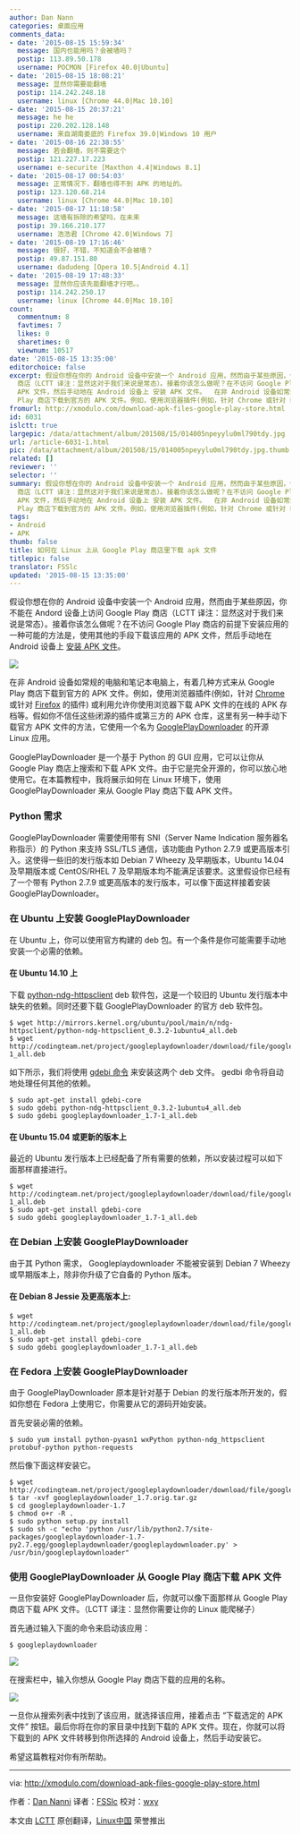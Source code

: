 ```yaml
---
author: Dan Nann
categories: 桌面应用
comments_data:
- date: '2015-08-15 15:59:34'
  message: 国内也能用吗？会被墙吗？
  postip: 113.89.50.178
  username: POCMON [Firefox 40.0|Ubuntu]
- date: '2015-08-15 18:08:21'
  message: 显然你需要能翻墙
  postip: 114.242.248.18
  username: linux [Chrome 44.0|Mac 10.10]
- date: '2015-08-15 20:37:21'
  message: he he
  postip: 220.202.128.148
  username: 来自湖南娄底的 Firefox 39.0|Windows 10 用户
- date: '2015-08-16 22:38:55'
  message: 若会翻墙，则不需要这个
  postip: 121.227.17.223
  username: e-securite [Maxthon 4.4|Windows 8.1]
- date: '2015-08-17 00:54:03'
  message: 正常情况下，翻墙也得不到 APK 的地址的。
  postip: 123.120.68.214
  username: linux [Chrome 44.0|Mac 10.10]
- date: '2015-08-17 11:18:58'
  message: 这墙有拆除的希望吗，在未来
  postip: 39.166.210.177
  username: 浩浩君 [Chrome 42.0|Windows 7]
- date: '2015-08-19 17:16:46'
  message: 很好，不错，不知道会不会被墙？
  postip: 49.87.151.80
  username: dadudeng [Opera 10.5|Android 4.1]
- date: '2015-08-19 17:48:33'
  message: 显然你应该先能翻墙才行吧。。
  postip: 114.242.250.17
  username: linux [Chrome 44.0|Mac 10.10]
count:
  commentnum: 8
  favtimes: 7
  likes: 0
  sharetimes: 0
  viewnum: 10517
date: '2015-08-15 13:35:00'
editorchoice: false
excerpt: 假设你想在你的 Android 设备中安装一个 Android 应用，然而由于某些原因，你不能在 Andord 设备上访问 Google Play
  商店（LCTT 译注：显然这对于我们来说是常态）。接着你该怎么做呢？在不访问 Google Play 商店的前提下安装应用的一种可能的方法是，使用其他的手段下载该应用的
  APK 文件，然后手动地在 Android 设备上 安装 APK 文件。  在非 Android 设备如常规的电脑和笔记本电脑上，有着几种方式来从 Google
  Play 商店下载到官方的 APK 文件。例如，使用浏览器插件(例如，针对 Chrome 或针对 Firefox 的插件) 或利用允许你使用浏览器
fromurl: http://xmodulo.com/download-apk-files-google-play-store.html
id: 6031
islctt: true
largepic: /data/attachment/album/201508/15/014005npeyylu0ml790tdy.jpg
url: /article-6031-1.html
pic: /data/attachment/album/201508/15/014005npeyylu0ml790tdy.jpg.thumb.jpg
related: []
reviewer: ''
selector: ''
summary: 假设你想在你的 Android 设备中安装一个 Android 应用，然而由于某些原因，你不能在 Andord 设备上访问 Google Play
  商店（LCTT 译注：显然这对于我们来说是常态）。接着你该怎么做呢？在不访问 Google Play 商店的前提下安装应用的一种可能的方法是，使用其他的手段下载该应用的
  APK 文件，然后手动地在 Android 设备上 安装 APK 文件。  在非 Android 设备如常规的电脑和笔记本电脑上，有着几种方式来从 Google
  Play 商店下载到官方的 APK 文件。例如，使用浏览器插件(例如，针对 Chrome 或针对 Firefox 的插件) 或利用允许你使用浏览器
tags:
- Android
- APK
thumb: false
title: 如何在 Linux 上从 Google Play 商店里下载 apk 文件
titlepic: false
translator: FSSlc
updated: '2015-08-15 13:35:00'
---
```


假设你想在你的 Android 设备中安装一个 Android 应用，然而由于某些原因，你不能在 Andord 设备上访问 Google Play 商店（LCTT 译注：显然这对于我们来说是常态）。接着你该怎么做呢？在不访问 Google Play 商店的前提下安装应用的一种可能的方法是，使用其他的手段下载该应用的 APK 文件，然后手动地在 Android 设备上 [安装 APK 文件](http://xmodulo.com/how-to-install-apk-file-on-android-phone-or-tablet.html)。


![](/data/attachment/album/201508/15/014005npeyylu0ml790tdy.jpg)


在非 Android 设备如常规的电脑和笔记本电脑上，有着几种方式来从 Google Play 商店下载到官方的 APK 文件。例如，使用浏览器插件(例如，针对 [Chrome](https://chrome.google.com/webstore/detail/apk-downloader/cgihflhdpokeobcfimliamffejfnmfii) 或针对 [Firefox](https://addons.mozilla.org/en-us/firefox/addon/apk-downloader/) 的插件) 或利用允许你使用浏览器下载 APK 文件的在线的 APK 存档等。假如你不信任这些闭源的插件或第三方的 APK 仓库，这里有另一种手动下载官方 APK 文件的方法，它使用一个名为 [GooglePlayDownloader](http://codingteam.net/project/googleplaydownloader) 的开源 Linux 应用。


GooglePlayDownloader 是一个基于 Python 的 GUI 应用，它可以让你从 Google Play 商店上搜索和下载 APK 文件。由于它是完全开源的，你可以放心地使用它。在本篇教程中，我将展示如何在 Linux 环境下，使用 GooglePlayDownloader 来从 Google Play 商店下载 APK 文件。


### Python 需求


GooglePlayDownloader 需要使用带有 SNI（Server Name Indication 服务器名称指示）的 Python 来支持 SSL/TLS 通信，该功能由 Python 2.7.9 或更高版本引入。这使得一些旧的发行版本如 Debian 7 Wheezy 及早期版本，Ubuntu 14.04 及早期版本或 CentOS/RHEL 7 及早期版本均不能满足该要求。这里假设你已经有了一个带有 Python 2.7.9 或更高版本的发行版本，可以像下面这样接着安装 GooglePlayDownloader。


### 在 Ubuntu 上安装 GooglePlayDownloader


在 Ubuntu 上，你可以使用官方构建的 deb 包。有一个条件是你可能需要手动地安装一个必需的依赖。


#### 在 Ubuntu 14.10 上


下载 [python-ndg-httpsclient](http://packages.ubuntu.com/vivid/python-ndg-httpsclient) deb 软件包，这是一个较旧的 Ubuntu 发行版本中缺失的依赖。同时还要下载 GooglePlayDownloader 的官方 deb 软件包。



```
$ wget http://mirrors.kernel.org/ubuntu/pool/main/n/ndg-httpsclient/python-ndg-httpsclient_0.3.2-1ubuntu4_all.deb
$ wget http://codingteam.net/project/googleplaydownloader/download/file/googleplaydownloader_1.7-1_all.deb

```

如下所示，我们将使用 [gdebi 命令](http://xmodulo.com/how-to-install-deb-file-with-dependencies.html) 来安装这两个 deb 文件。 gedbi 命令将自动地处理任何其他的依赖。



```
$ sudo apt-get install gdebi-core
$ sudo gdebi python-ndg-httpsclient_0.3.2-1ubuntu4_all.deb
$ sudo gdebi googleplaydownloader_1.7-1_all.deb

```

#### 在 Ubuntu 15.04 或更新的版本上


最近的 Ubuntu 发行版本上已经配备了所有需要的依赖，所以安装过程可以如下面那样直接进行。



```
$ wget http://codingteam.net/project/googleplaydownloader/download/file/googleplaydownloader_1.7-1_all.deb
$ sudo apt-get install gdebi-core
$ sudo gdebi googleplaydownloader_1.7-1_all.deb

```

### 在 Debian 上安装 GooglePlayDownloader


由于其 Python 需求， Googleplaydownloader 不能被安装到 Debian 7 Wheezy 或早期版本上，除非你升级了它自备的 Python 版本。


#### 在 Debian 8 Jessie 及更高版本上:



```
$ wget http://codingteam.net/project/googleplaydownloader/download/file/googleplaydownloader_1.7-1_all.deb
$ sudo apt-get install gdebi-core
$ sudo gdebi googleplaydownloader_1.7-1_all.deb

```

### 在 Fedora 上安装 GooglePlayDownloader


由于 GooglePlayDownloader 原本是针对基于 Debian 的发行版本所开发的，假如你想在 Fedora 上使用它，你需要从它的源码开始安装。


首先安装必需的依赖。



```
$ sudo yum install python-pyasn1 wxPython python-ndg_httpsclient protobuf-python python-requests

```

然后像下面这样安装它。



```
$ wget http://codingteam.net/project/googleplaydownloader/download/file/googleplaydownloader_1.7.orig.tar.gz
$ tar -xvf googleplaydownloader_1.7.orig.tar.gz
$ cd googleplaydownloader-1.7
$ chmod o+r -R .
$ sudo python setup.py install
$ sudo sh -c "echo 'python /usr/lib/python2.7/site-packages/googleplaydownloader-1.7-py2.7.egg/googleplaydownloader/googleplaydownloader.py' > /usr/bin/googleplaydownloader"

```

### 使用 GooglePlayDownloader 从 Google Play 商店下载 APK 文件


一旦你安装好 GooglePlayDownloader 后，你就可以像下面那样从 Google Play 商店下载 APK 文件。（LCTT 译注：显然你需要让你的 Linux 能爬梯子）


首先通过输入下面的命令来启动该应用：



```
$ googleplaydownloader

```

![](/data/attachment/album/201508/15/014008fu10gr1w1do000oo.jpg)


在搜索栏中，输入你想从 Google Play 商店下载的应用的名称。


![](/data/attachment/album/201508/15/014009d6kv362371hhhz3b.jpg)


一旦你从搜索列表中找到了该应用，就选择该应用，接着点击 “下载选定的 APK 文件” 按钮。最后你将在你的家目录中找到下载的 APK 文件。现在，你就可以将下载到的 APK 文件转移到你所选择的 Android 设备上，然后手动安装它。


希望这篇教程对你有所帮助。




---


via: <http://xmodulo.com/download-apk-files-google-play-store.html>


作者：[Dan Nanni](http://xmodulo.com/author/nanni) 译者：[FSSlc](https://github.com/FSSlc) 校对：[wxy](https://github.com/wxy)


本文由 [LCTT](https://github.com/LCTT/TranslateProject) 原创翻译，[Linux中国](https://linux.cn/) 荣誉推出